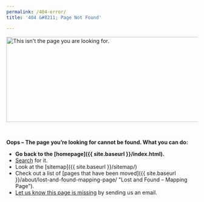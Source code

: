 ```yaml
---
permalink: /404-error/
title: '404 &#8211; Page Not Found'

---
```


<img class="aligncenter size-full wp-image-255382" src="https://s3.amazonaws.com/sitesusa/wp-content/uploads/sites/212/2015/03/960-x-225-dg-colors-This-isnt-the-page-you-are-looking-for.jpg" alt="This isn't the page you are looking for." width="960" height="225" />

&nbsp;

**Oops &#8211; The page you&#8217;re looking for cannot be found. What you can do:**

  * **Go back to the [homepage]({{ site.baseurl }}/index.html).**
  * [Search](http://find.digitalgov.gov/search?affiliate=digitalgov) for it.
  * Look at the [sitemap]({{ site.baseurl }}/sitemap/)
  * Check out a list of [pages that have been moved]({{ site.baseurl }}/about/lost-and-found-mapping-page/ "Lost and Found – Mapping Page").
  * [Let us know this page is missing](mailto:digitalgov@gsa.gov) by sending us an email.
